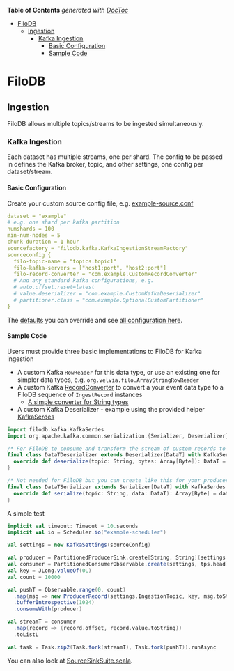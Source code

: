 <!-- START doctoc generated TOC please keep comment here to allow auto update -->
<!-- DON'T EDIT THIS SECTION, INSTEAD RE-RUN doctoc TO UPDATE -->
**Table of Contents**  *generated with [DocToc](https://github.com/thlorenz/doctoc)*

- [FiloDB](#filodb)
  - [Ingestion](#ingestion)
    - [Kafka Ingestion](#kafka-ingestion)
      - [Basic Configuration](#basic-configuration)
      - [Sample Code](#sample-code)

<!-- END doctoc generated TOC please keep comment here to allow auto update -->

# FiloDB

## Ingestion
FiloDB allows multiple topics/streams to be ingested simultaneously.

### Kafka Ingestion
Each dataset has multiple streams, one per shard.
The config to be passed in defines the Kafka broker, topic, and other settings, one config per dataset/stream.

#### Basic Configuration
Create your custom source config file, e.g. [example-source.conf](../kafka/src/main/resources/example-source.conf)

```yaml
dataset = "example"
# e.g. one shard per kafka partition
numshards = 100
min-num-nodes = 5
chunk-duration = 1 hour
sourcefactory = "filodb.kafka.KafkaIngestionStreamFactory"
sourceconfig {
  filo-topic-name = "topics.topic1"
  filo-kafka-servers = ["host1:port", "host2:port"]
  filo-record-converter = "com.example.CustomRecordConverter"
  # And any standard kafka configurations, e.g.
  # auto.offset.reset=latest
  # value.deserializer = "com.example.CustomKafkaDeserializer"
  # partitioner.class = "com.example.OptionalCustomPartitioner"
}
```
The [defaults](../kafka/src/main/resources/filodb-defaults.conf) you can override and see
[all configuration here](../kafka/src/main/resources).

#### Sample Code
Users must provide three basic implementations to FiloDB for Kafka ingestion
* A custom Kafka `RowReader` for this data type, or use an existing one for simpler data types, e.g. `org.velvia.filo.ArrayStringRowReader`
* A custom Kafka [RecordConverter](../kafka/src/main/scala/filodb/kafka/RecordConverter.scala)
to convert a your event data type to a FiloDB sequence of `IngestRecord` instances
    - [A simple converter for String types](../kafka/src/main/scala/filodb/kafka/RecordConverter.scala#L30-L38)
* A custom Kafka Deserializer - example using the provided helper [KafkaSerdes](../kafka/src/main/scala/filodb/kafka/KafkaSerdes.scala)

```scala
import filodb.kafka.KafkaSerdes
import org.apache.kafka.common.serialization.{Serializer, Deserializer}

/* For FiloDB to consume and transform the stream of custom records to ingest. */
final class DataTDeserializer extends Deserializer[DataT] with KafkaSerdes {
  override def deserialize(topic: String, bytes: Array[Byte]): DataT = DataT.from(bytes)
}

/* Not needed for FiloDB but you can create like this for your producer side with KafkaSerdes as well. */
final class DataTSerializer extends Serializer[DataT] with KafkaSerdes {
  override def serialize(topic: String, data: DataT): Array[Byte] = data.toByteArray
}
```

A simple test

```scala
implicit val timeout: Timeout = 10.seconds
implicit val io = Scheduler.io("example-scheduler")

val settings = new KafkaSettings(sourceConfig)

val producer = PartitionedProducerSink.create[String, String](settings, io)
val consumer = PartitionedConsumerObservable.create(settings, tps.head).executeOn(io)
val key = JLong.valueOf(0L)
val count = 10000

val pushT = Observable.range(0, count)
  .map(msg => new ProducerRecord(settings.IngestionTopic, key, msg.toString))
  .bufferIntrospective(1024)
  .consumeWith(producer)

val streamT = consumer
  .map(record => (record.offset, record.value.toString))
  .toListL

val task = Task.zip2(Task.fork(streamT), Task.fork(pushT)).runAsync
```

You can also look at [SourceSinkSuite.scala](../kafka/src/it/scala/filodb/kafka/SourceSinkSuite.scala).

